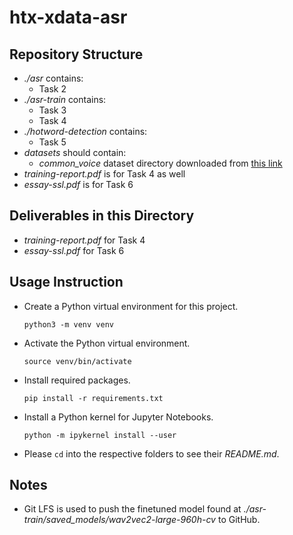 # htx-xdata-asr

## Repository Structure

- _./asr_ contains:
  - Task 2
- _./asr-train_ contains:
  - Task 3
  - Task 4
- _./hotword-detection_ contains:
  - Task 5
- _datasets_ should contain:
  - _common_voice_ dataset directory downloaded from [this link](https://www.dropbox.com/scl/fi/i9yvfqpf7p8uye5o8k1sj/common_voice.zip?rlkey=lz3dtjuhekc3xw4jnoeoqy5yu&dl=0)
- _training-report.pdf_ is for Task 4 as well
- _essay-ssl.pdf_ is for Task 6

## Deliverables in this Directory

- _training-report.pdf_ for Task 4
- _essay-ssl.pdf_ for Task 6

## Usage Instruction

- Create a Python virtual environment for this project.
  ```
  python3 -m venv venv
  ```
- Activate the Python virtual environment.
  ```
  source venv/bin/activate
  ```
- Install required packages.
  ```
  pip install -r requirements.txt
  ```
- Install a Python kernel for Jupyter Notebooks.
  ```
  python -m ipykernel install --user
  ```
- Please `cd` into the respective folders to see their _README.md_.

## Notes

- Git LFS is used to push the finetuned model found at _./asr-train/saved_models/wav2vec2-large-960h-cv_ to GitHub.
